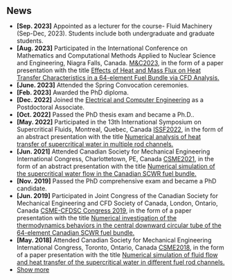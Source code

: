 <h1 id="news"></h1>

<h2 style="margin: 30px 0px 10px;">News</h2>

<ul>

<li><strong>[Sep. 2023]</strong> Appointed as a lecturer for the course- Fluid Machinery (Sep-Dec, 2023). Students include both undergraduate and graduate students.</li>
<li><strong>[Aug. 2023]</strong> Participated in the International Conference on Mathematics and Computational Methods Applied to Nuclear Science and Engineering, Niagra Falls, Canada. <a href="https://mc2023.com/">M&C2023</a>, in the form of a paper presentation with the title <span style="color:#e74d3c"><a href="./assets/files/M&C2023_Han.pdf">Effects of Heat and Mass Flux on Heat Transfer Characteristics in a 64-element Fuel Bundle via CFD Analysis.</a></span></li>	
<li><strong>[June. 2023]</strong> Attended the Spring Convocation ceremonies.</li>
<li><strong>[Feb. 2023]</strong> Awarded the PhD diploma.</li>
<li><strong>[Dec. 2022]</strong> Joined the <a href="https://www.eng.uwo.ca/electrical/">Electrical and Computer Engineering</a> as a Postdoctoral Associate.</li>
<li><strong>[Oct. 2022]</strong> Passed the PhD thesis exam and became a Ph.D..</li>
<li><strong>[May. 2022]</strong> Participated in the 13th International Symposium on Supercritical Fluids, Montreal, Quebec, Canada <a href="https://issf2022.ca/">ISSF2022</a>, in the form of an abstract presentation with the title <span style="color:#e74d3c"><a href="./assets/files/ISSF2022abstract_Han.pdf">Numerical analysis of heat transfer of supercritical water in multiple rod channels.</a></span></li>
<li><strong>[Jun. 2021]</strong> Attended Canadian Society for Mechanical Engineering International Congress, Charlottetown, PE, Canada <a href="https://www.csmecongress.org/">CSME2021</a>, in the form of an abstract presentation with the title <span style="color:#e74d3c"><a href="./assets/files/CSME2021_Abstract_Han.pdf">Numerical simulation of the supercritical water flow in the Canadian SCWR fuel bundle.</a></span></li>
<li><strong>[Nov. 2019]</strong> Passed the PhD comprehensive exam and became a PhD candidate.
<li><strong>[Jun. 2019]</strong> Participated in Joint Congress of the Canadian Society for Mechanical Engineering and CFD Society of Canada, London, Ontario, Canada <a href="https://www.eng.uwo.ca/csme-cfdsc/">CSME-CFDSC Congress 2019</a>, in the form of a paper presentation with the title <span style="color:#e74d3c"><a href="./assets/files/CSME-CFDSC2019_Han.pdf">Numerical investigation of the thermodynamics behaviors in the central downward circular tube of the 64-element Canadian SCWR fuel bundle.</a></span></li>
<li><strong>[May. 2018]</strong> Attended Canadian Society for Mechanical Engineering International Congress, Toronto, Ontario, Canada <a href="https://www.csmecongress.org/">CSME2018</a>, in the form of a paper presentation with the title <span style="color:#e74d3c"><a href="./assets/files/CSME2018_ Han.pdf">Numerical simulation of fluid flow and heat transfer of the supercritical water in different fuel rod channels.</a></span></li>

<li> <a href="javascript:toggle_vis('newsmore')">Show more</a> </li>
<div id="newsmore" style="display:none">
<li><strong>[May. 2018]</strong> Joined the <a href="https://www.uwo.ca/">Western University</a>, involved in the <a href="https://www.eng.uwo.ca/mechanical/">Mechanical and Materials Engineering</a> PhD program (Research area: Thermofluids).</li>
</div>

